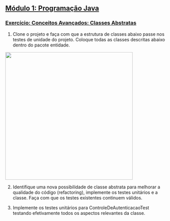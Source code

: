 ## [Módulo 1: Programação Java](https://aula-java.github.io/aulas/modulo-1.html)

### [Exercício: Conceitos Avançados: Classes Abstratas](https://aula-java.github.io/aulas/avancado/#/5)

1. Clone o projeto e faça com que a estrutura de classes abaixo passe nos testes de unidade do projeto. Coloque todas as classes descritas abaixo dentro do pacote entidade.   

<img height="400" src="https://aula-java.github.io/aulas/avancado/abstratas/exerc-1.png">

2. Identifique uma nova possibilidade de classe abstrata para melhorar a qualidade do código (refactoring), implemente os testes unitários e a classe. Faça com que os testes existentes continuem válidos.  

3. Implemente os testes unitários para ControleDeAutenticacaoTest testando efetivamente todos os aspectos relevantes da classe.  

